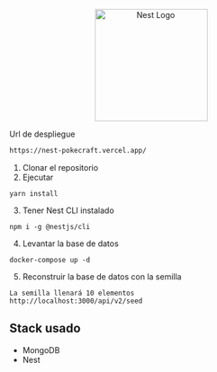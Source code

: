 <p align="center">
  <a href="http://nestjs.com/" target="blank"><img src="https://nestjs.com/img/logo-small.svg" width="200" alt="Nest Logo" /></a>
</p>

Url de despliegue

```bash
https://nest-pokecraft.vercel.app/
```

1. Clonar el repositorio
2. Ejecutar

```
yarn install
```

3. Tener Nest CLI instalado

```
npm i -g @nestjs/cli
```

4. Levantar la base de datos

```
docker-compose up -d
```

5. Reconstruir la base de datos con la semilla

```
La semilla llenará 10 elementos
http://localhost:3000/api/v2/seed
```

## Stack usado

- MongoDB
- Nest
